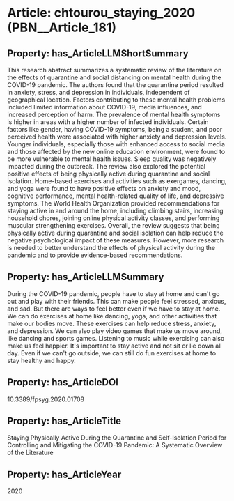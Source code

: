 # Article: __chtourou_staying_2020__ (PBN__Article_181)

## Property: has_ArticleLLMShortSummary

This research abstract summarizes a systematic review of the literature on the effects of quarantine and social distancing on mental health during the COVID-19 pandemic. The authors found that the quarantine period resulted in anxiety, stress, and depression in individuals, independent of geographical location. Factors contributing to these mental health problems included limited information about COVID-19, media influences, and increased perception of harm. The prevalence of mental health symptoms is higher in areas with a higher number of infected individuals. Certain factors like gender, having COVID-19 symptoms, being a student, and poor perceived health were associated with higher anxiety and depression levels. Younger individuals, especially those with enhanced access to social media and those affected by the new online education environment, were found to be more vulnerable to mental health issues. Sleep quality was negatively impacted during the outbreak. The review also explored the potential positive effects of being physically active during quarantine and social isolation. Home-based exercises and activities such as exergames, dancing, and yoga were found to have positive effects on anxiety and mood, cognitive performance, mental health-related quality of life, and depressive symptoms. The World Health Organization provided recommendations for staying active in and around the home, including climbing stairs, increasing household chores, joining online physical activity classes, and performing muscular strengthening exercises. Overall, the review suggests that being physically active during quarantine and social isolation can help reduce the negative psychological impact of these measures. However, more research is needed to better understand the effects of physical activity during the pandemic and to provide evidence-based recommendations.

## Property: has_ArticleLLMSummary

During the COVID-19 pandemic, people have to stay at home and can't go out and play with their friends. This can make people feel stressed, anxious, and sad. But there are ways to feel better even if we have to stay at home. We can do exercises at home like dancing, yoga, and other activities that make our bodies move. These exercises can help reduce stress, anxiety, and depression. We can also play video games that make us move around, like dancing and sports games. Listening to music while exercising can also make us feel happier. It's important to stay active and not sit or lie down all day. Even if we can't go outside, we can still do fun exercises at home to stay healthy and happy.

## Property: has_ArticleDOI

10.3389/fpsyg.2020.01708

## Property: has_ArticleTitle

Staying Physically Active During the Quarantine and Self-Isolation Period for Controlling and Mitigating the COVID-19 Pandemic: A Systematic Overview of the Literature

## Property: has_ArticleYear

2020


